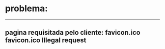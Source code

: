# problema:
----------------------------------------------
pagina requisitada pelo cliente:  favicon.ico
favicon.ico
Illegal request
---------------------------------------------
